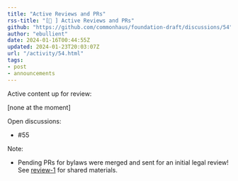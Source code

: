 ```yaml
---
title: "Active Reviews and PRs"
rss-title: "[📣 ] Active Reviews and PRs"
github: "https://github.com/commonhaus/foundation-draft/discussions/54"
author: "ebullient"
date: 2024-01-16T00:44:55Z
updated: 2024-01-23T20:03:07Z
url: "/activity/54.html"
tags:
- post
- announcements
---
```

Active content up for review: 

[none at the moment]

Open discussions:
- #55 

Note: 
- Pending PRs for bylaws were merged and sent for an initial legal review! See [review-1](https://github.com/commonhaus/foundation-draft/releases/tag/review-1) for shared materials.

